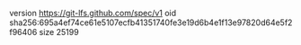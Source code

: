 version https://git-lfs.github.com/spec/v1
oid sha256:695a4ef74ce61e5107ecfb41351740fe3e19d6b4e1f13e97820d64e5f2f96406
size 25199
